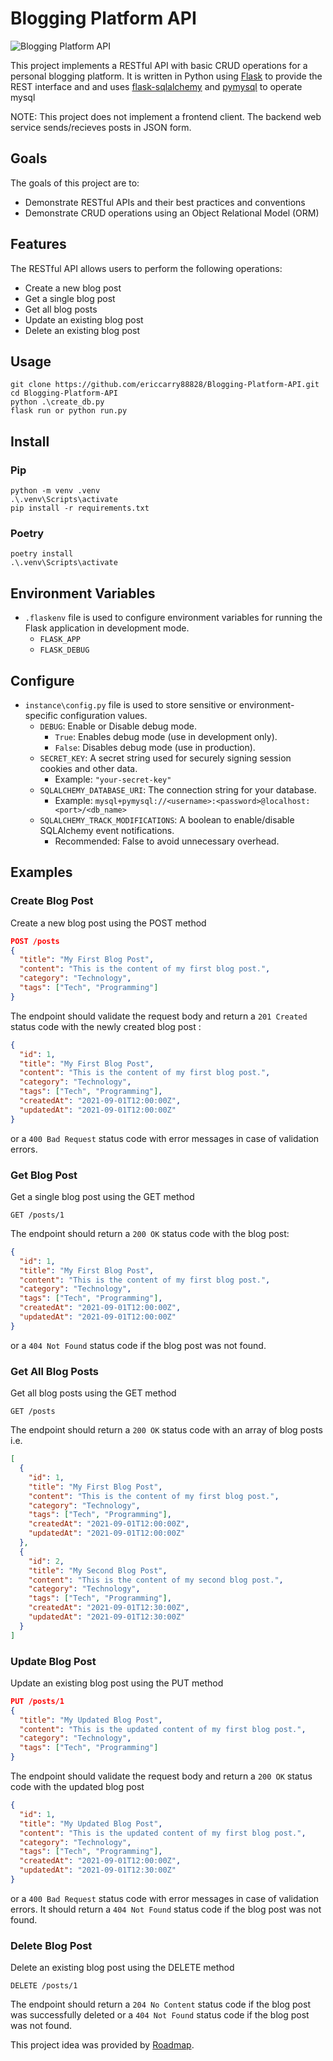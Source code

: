 # Blogging Platform API

![Blogging Platform API](https://assets.roadmap.sh/guest/blogging-platform-api.png)

This project implements a RESTful API with basic CRUD operations for a personal blogging platform. It is written in Python using [Flask](https://flask.palletsprojects.com/en/stable/) to provide the REST interface and and uses [flask-sqlalchemy](https://flask-sqlalchemy.readthedocs.io/en/stable/) and [pymysql](https://pymysql.readthedocs.io/en/latest/) to operate mysql

NOTE: This project does not implement a frontend client. The backend web service sends/recieves posts in JSON form. 

## Goals
The goals of this project are to:
- Demonstrate RESTful APIs and their best practices and conventions
- Demonstrate CRUD operations using an Object Relational Model (ORM)

## Features
The RESTful API allows users to perform the following operations:
- Create a new blog post
- Get a single blog post
- Get all blog posts
- Update an existing blog post
- Delete an existing blog post

## Usage
```
git clone https://github.com/ericcarry88828/Blogging-Platform-API.git
cd Blogging-Platform-API
python .\create_db.py
flask run or python run.py
```

## Install

### Pip
```
python -m venv .venv
.\.venv\Scripts\activate
pip install -r requirements.txt
```
### Poetry
```
poetry install
.\.venv\Scripts\activate
```


## Environment Variables
- `.flaskenv` file is used to configure environment variables for running the Flask application in development mode.
    - `FLASK_APP`
    - `FLASK_DEBUG`

## Configure
- `instance\config.py` file is used to store sensitive or environment-specific configuration values.
    - `DEBUG`: Enable or Disable debug mode.
        - `True`: Enables debug mode (use in development only).
        - `False`: Disables debug mode (use in production).
    - `SECRET_KEY`: A secret string used for securely signing session cookies and other data.
        - Example: `"your-secret-key"`
    - `SQLALCHEMY_DATABASE_URI`: The connection string for your database.
        - Example: `mysql+pymysql://<username>:<password>@localhost:<port>/<db_name>`
    - `SQLALCHEMY_TRACK_MODIFICATIONS`: A boolean to enable/disable SQLAlchemy event notifications.
        - Recommended: False to avoid unnecessary overhead.

## Examples

### Create Blog Post
Create a new blog post using the POST method

```json
POST /posts
{
  "title": "My First Blog Post",
  "content": "This is the content of my first blog post.",
  "category": "Technology",
  "tags": ["Tech", "Programming"]
}
```

The endpoint should validate the request body and return a `201 Created` status code with the newly created blog post :

```json
{
  "id": 1,
  "title": "My First Blog Post",
  "content": "This is the content of my first blog post.",
  "category": "Technology",
  "tags": ["Tech", "Programming"],
  "createdAt": "2021-09-01T12:00:00Z",
  "updatedAt": "2021-09-01T12:00:00Z"
}
```
or a `400 Bad Request` status code with error messages in case of validation errors.

### Get Blog Post
Get a single blog post using the GET method

```
GET /posts/1
```
The endpoint should return a `200 OK` status code with the blog post:
```json
{
  "id": 1,
  "title": "My First Blog Post",
  "content": "This is the content of my first blog post.",
  "category": "Technology",
  "tags": ["Tech", "Programming"],
  "createdAt": "2021-09-01T12:00:00Z",
  "updatedAt": "2021-09-01T12:00:00Z"
}
```
or a `404 Not Found` status code if the blog post was not found.

### Get All Blog Posts
Get all blog posts using the GET method
```
GET /posts
```
The endpoint should return a `200 OK` status code with an array of blog posts i.e.
```json
[
  {
    "id": 1,
    "title": "My First Blog Post",
    "content": "This is the content of my first blog post.",
    "category": "Technology",
    "tags": ["Tech", "Programming"],
    "createdAt": "2021-09-01T12:00:00Z",
    "updatedAt": "2021-09-01T12:00:00Z"
  },
  {
    "id": 2,
    "title": "My Second Blog Post",
    "content": "This is the content of my second blog post.",
    "category": "Technology",
    "tags": ["Tech", "Programming"],
    "createdAt": "2021-09-01T12:30:00Z",
    "updatedAt": "2021-09-01T12:30:00Z"
  }
]
```

### Update Blog Post
Update an existing blog post using the PUT method

```json
PUT /posts/1
{
  "title": "My Updated Blog Post",
  "content": "This is the updated content of my first blog post.",
  "category": "Technology",
  "tags": ["Tech", "Programming"]
}
```

The endpoint should validate the request body and return a `200 OK` status code with the updated blog post

```json
{
  "id": 1,
  "title": "My Updated Blog Post",
  "content": "This is the updated content of my first blog post.",
  "category": "Technology",
  "tags": ["Tech", "Programming"],
  "createdAt": "2021-09-01T12:00:00Z",
  "updatedAt": "2021-09-01T12:30:00Z"
}
```

or a `400 Bad Request` status code with error messages in case of validation errors. It should return a `404 Not Found` status code if the blog post was not found.

### Delete Blog Post
Delete an existing blog post using the DELETE method
```
DELETE /posts/1
```
The endpoint should return a `204 No Content` status code if the blog post was successfully deleted or a `404 Not Found` status code if the blog post was not found.

This project idea was provided by [Roadmap](https://roadmap.sh/projects/blogging-platform-api).